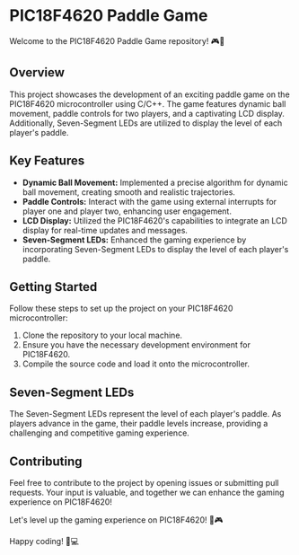 # PIC18F4620 Paddle Game

Welcome to the PIC18F4620 Paddle Game repository! 🎮🚀

## Overview

This project showcases the development of an exciting paddle game on the PIC18F4620 microcontroller using C/C++. The game features dynamic ball movement, paddle controls for two players, and a captivating LCD display. Additionally, Seven-Segment LEDs are utilized to display the level of each player's paddle.

## Key Features

- **Dynamic Ball Movement:** Implemented a precise algorithm for dynamic ball movement, creating smooth and realistic trajectories.
- **Paddle Controls:** Interact with the game using external interrupts for player one and player two, enhancing user engagement.
- **LCD Display:** Utilized the PIC18F4620's capabilities to integrate an LCD display for real-time updates and messages.
- **Seven-Segment LEDs:** Enhanced the gaming experience by incorporating Seven-Segment LEDs to display the level of each player's paddle.

## Getting Started

Follow these steps to set up the project on your PIC18F4620 microcontroller:

1. Clone the repository to your local machine.
2. Ensure you have the necessary development environment for PIC18F4620.
3. Compile the source code and load it onto the microcontroller.



## Seven-Segment LEDs

The Seven-Segment LEDs represent the level of each player's paddle. As players advance in the game, their paddle levels increase, providing a challenging and competitive gaming experience.

## Contributing

Feel free to contribute to the project by opening issues or submitting pull requests. Your input is valuable, and together we can enhance the gaming experience on PIC18F4620!


Let's level up the gaming experience on PIC18F4620! 🚀🎮

Happy coding! 🤖💻
